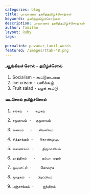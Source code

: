 ```yaml
---
categories: blog
title: பாவாணர் தனித்தமிழ்ச்சொற்கள்
keywords: தனித்தமிழ்ச்சொற்கள்
description: பாவாணர் தனித்தமிழ்ச்சொற்கள்
author: Tamilan
layout: Ruby
tags: 
 
permalink: pavanar_tamil_words
featured: /images/ttak-48.png
---
```

#### ஆங்கிலச் சொல் 	-	தமிழ்ச்சொல்
		
 1. Socialism 	- 	கூட்டுடைமை
 2. Ice cream 	- 	பனிக்கூழ்
 3. Fruit salad - 	பழக் கூட்டு
 
#### வடசொல் 		தமிழ்ச்சொல்			

 1. 	சங்கம் 	- 	கழகம்
 2. 	சமுதாயம் - 	குமுகாயம்
 3. 	சைவம் 	- 	சிவனியம்
 4. 	சித்தாந்தம் - 	கொண்முடிபு
 5. 	வைணவம் - 	திருமாலியம்
 6. 	நாத்திகம் 	- 	நம்பா மதம்
 7. 	முடியாட்சி - 	கோவரசு
 8. 	ஜாதகம் 	- 	பிறப்பியம்
 9. 	பஞ்சாங்கம் - 	ஐந்திறம்
 


